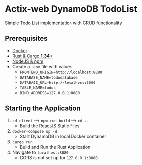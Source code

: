 # Actix-web DynamoDB TodoList

Simple Todo List implementation with CRUD functionality

## Prerequisites

- [Docker](https://www.docker.com/products/docker-desktop)
- [Rust & Cargo **1.34+**](https://www.rust-lang.org/tools/install)
- [NodeJS & npm](https://nodejs.org/en/download/)
- Create a `.env` file with values
  - `FRONTEND_ORIGIN=http://localhost:8080`
  - `DATABASE_NAME=tododatabase`
  - `DATABASE_URL=http://localhost:8000`
  - `TABLE_NAME=todos`
  - `BIND_ADDRESS=127.0.0.1:8080`

## Starting the Application

1. `cd client` --> `npm run build` --> `cd ..`
   - Build the ReactJS Static Files
2. `docker-compose up -d`
   - Start DynamoDB in local Docker container
3. `cargo run`
   - Build and Run the Rust Application
4. Navigate to `localhost:8080`
   - CORS is not set up for `127.0.0.1:8080`
